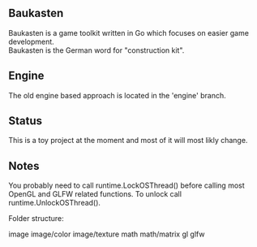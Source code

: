 ## Baukasten
Baukasten is a game toolkit written in Go which focuses on easier game development.<br>
Baukasten is the German word for "construction kit".<br>

## Engine
The old engine based approach is located in the 'engine' branch.<br>

## Status
This is a toy project at the moment and most of it will most likly change.

## Notes
You probably need to call runtime.LockOSThread() before calling most OpenGL and GLFW related functions. To unlock call runtime.UnlockOSThread().<br>

Folder structure:

image
image/color
image/texture
math
math/matrix
gl
glfw